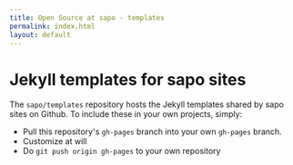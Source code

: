 ```yaml
---
title: Open Source at sapo - templates
permalink: index.html
layout: default
---
```


# Jekyll templates for <span class="podium">sapo</span> sites

The `sapo/templates` repository hosts the Jekyll templates shared by sapo sites on Github. To include these in your own projects, simply:

* Pull this repository's `gh-pages` branch into your own `gh-pages` branch.
* Customize at will
* Do `git push origin gh-pages` to your own repository
